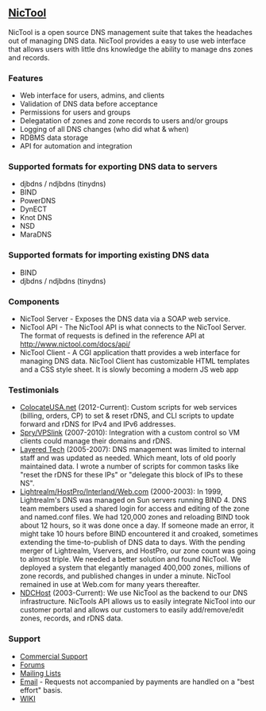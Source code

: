## [NicTool](http://www.nictool.com)

NicTool is a open source DNS management suite that takes the headaches out of managing DNS data.  NicTool provides a easy to use web interface that allows users with little dns knowledge the ability to manage dns zones and records.

### Features

* Web interface for users, admins, and clients
* Validation of DNS data before acceptance
* Permissions for users and groups
* Delegatation of zones and zone records to users and/or groups
* Logging of all DNS changes (who did what & when)
* RDBMS data storage
* API for automation and integration

### Supported formats for exporting DNS data to servers

* djbdns / ndjbdns (tinydns)
* BIND
* PowerDNS
* DynECT
* Knot DNS
* NSD
* MaraDNS

### Supported formats for importing existing DNS data

* BIND
* djbdns / ndjbdns (tinydns)

### Components

* NicTool Server - Exposes the DNS data via a SOAP web service.
* NicTool API - The NicTool API is what connects to the NicTool Server. The format of requests is defined in the reference API at http://www.nictool.com/docs/api/
* NicTool Client - A CGI application thatt provides a web interface for managing DNS data. NicTool Client has customizable HTML templates and a CSS style sheet. It is slowly becoming a modern JS web app

### Testimonials

* [ColocateUSA.net](http://www.colocateusa.net) (2012-Current): Custom scripts for web services (billing, orders, CP) to set & reset rDNS, and CLI scripts to update forward and rDNS for IPv4 and IPv6 addresses.
* [Spry/VPSlink](http://www.spry.com) (2007-2010): Integration with a custom control so VM clients could manage their domains and rDNS.
* [Layered Tech](http://www.layeredtech.com) (2005-2007): DNS management was limited to internal staff and was updated as needed. Which meant, lots of old poorly maintained data. I wrote a number of scripts for common tasks like "reset the rDNS for these IPs" or "delegate this block of IPs to these NS".
* [Lightrealm/HostPro/Interland/Web.com](http://web.com) (2000-2003): In 1999, Lightrealm's DNS was managed on Sun servers running BIND 4. DNS team members used a shared login for access and editing of the zone and named.conf files. We had 120,000 zones and reloading BIND took about 12 hours, so it was done once a day. If someone made an error, it might take 10 hours before BIND encountered it and croaked, sometimes extending the time-to-publish of DNS data to days. With the pending merger of Lightrealm, Vservers, and HostPro, our zone count was going to almost triple. We needed a better solution and found NicTool. We deployed a system that elegantly managed 400,000 zones, millions of zone records, and published changes in under a minute. NicTool remained in use at Web.com for many years thereafter.
* [NDCHost](http://www.ndchost.com) (2003-Current): We use NicTool as the backend to our DNS infrastructure.  NicTools API allows us to easily integrate NicTool into our customer portal and allows our customers to easily add/remove/edit zones, records, and rDNS data.

### Support

* [Commercial Support](http://www.tnpi.net/cart/index.php/categories/nictool)
* [Forums](http://www.tnpi.net/support/forums/index.php/board,10.0.html)
* [Mailing Lists](https://mail.theartfarm.com/list-archives/?1)
* [Email](mailto:support@nictool.com) - Requests not accompanied by payments are handled on a "best effort" basis.
* [WIKI](https://github.com/msimerson/NicTool/wiki)
